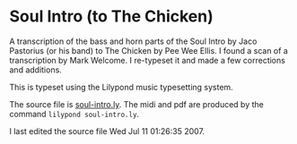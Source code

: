 # Soul Intro (to The Chicken)

A transcription of the bass and horn parts of the Soul Intro by Jaco Pastorius (or his
band) to The Chicken by Pee Wee Ellis. I found a scan of a transcription by Mark
Welcome. I re-typeset it and made a few corrections and additions.

This is typeset using the Lilypond music typesetting system.

The source file is [soul-intro.ly](soul-intro.ly). The midi and pdf are produced by
the command `lilypond soul-intro.ly`.

I last edited the source file Wed Jul 11 01:26:35 2007.

